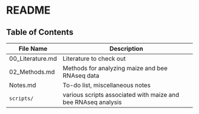 # README

## Table of Contents

| File Name | Description |
| -- | -- |
| 00_Literature.md | Literature to check out |
| 02_Methods.md | Methods for analyzing maize and bee RNAseq data |
| Notes.md | To-do list, miscellaneous notes|
| `scripts/` | various scripts associated with maize and bee RNAseq analysis|
